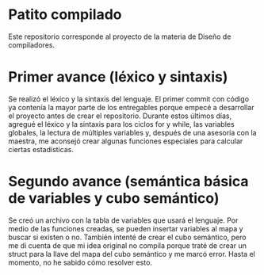 # Patito compilado
Este repositorio corresponde al proyecto de la materia de Diseño de compiladores.

# Primer avance (léxico y sintaxis)
Se realizó el léxico y la sintaxis del lenguaje. El primer commit con código ya contenía la mayor parte de los entregables porque empecé a desarrollar el proyecto antes de crear el repositorio. Durante estos últimos días, agregué el léxico y la sintaxis para los ciclos for y while, las variables globales, la lectura de múltiples variables y, después de una asesoría con la maestra, me aconsejó crear algunas funciones especiales para calcular ciertas estadísticas.

# Segundo avance (semántica básica de variables y cubo semántico)
Se creó un archivo con la tabla de variables que usará el lenguaje. Por medio de las funciones creadas, se pueden insertar variables al mapa y buscar si existen o no. También intenté de crear el cubo semántico, pero me di cuenta de que mi idea original no compila porque traté de crear un struct para la llave del mapa del cubo semántico y me marcó error. Hasta el momento, no he sabido cómo resolver esto.
